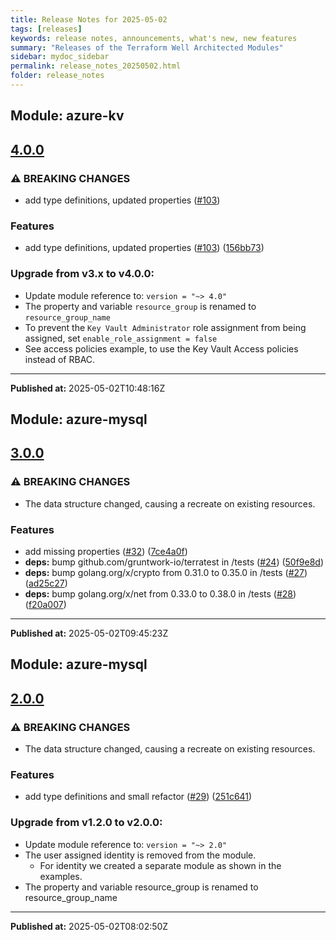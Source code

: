 ```yaml
---
title: Release Notes for 2025-05-02
tags: [releases]
keywords: release notes, announcements, what's new, new features
summary: "Releases of the Terraform Well Architected Modules"
sidebar: mydoc_sidebar
permalink: release_notes_20250502.html
folder: release_notes
---
```


## Module: azure-kv
## [4.0.0](https://github.com/CloudNationHQ/terraform-azure-kv/releases/tag/v4.0.0)


### ⚠ BREAKING CHANGES

* add type definitions, updated properties ([#103](https://github.com/CloudNationHQ/terraform-azure-kv/issues/103))

### Features

* add type definitions, updated properties ([#103](https://github.com/CloudNationHQ/terraform-azure-kv/issues/103)) ([156bb73](https://github.com/CloudNationHQ/terraform-azure-kv/commit/156bb73a5f865eb67b42169cba61840e7ef098f3))

### Upgrade from v3.x to v4.0.0:
* Update module reference to: `version = "~> 4.0"`
* The property and variable `resource_group` is renamed to `resource_group_name`
* To prevent the `Key Vault Administrator` role assignment from being assigned, set `enable_role_assignment = false`
* See access policies example, to use the Key Vault Access policies instead of RBAC.

---

**Published at:** 2025-05-02T10:48:16Z

## Module: azure-mysql
## [3.0.0](https://github.com/CloudNationHQ/terraform-azure-mysql/releases/tag/v3.0.0)


### ⚠ BREAKING CHANGES

* The data structure changed, causing a recreate on existing resources.

### Features

* add missing properties ([#32](https://github.com/CloudNationHQ/terraform-azure-mysql/issues/32)) ([7ce4a0f](https://github.com/CloudNationHQ/terraform-azure-mysql/commit/7ce4a0f4e348b39248d898ff72792e7de0d122a5))
* **deps:** bump github.com/gruntwork-io/terratest in /tests ([#24](https://github.com/CloudNationHQ/terraform-azure-mysql/issues/24)) ([50f9e8d](https://github.com/CloudNationHQ/terraform-azure-mysql/commit/50f9e8d6367daeb565ad9a91f4023f7a36fb129a))
* **deps:** bump golang.org/x/crypto from 0.31.0 to 0.35.0 in /tests ([#27](https://github.com/CloudNationHQ/terraform-azure-mysql/issues/27)) ([ad25c27](https://github.com/CloudNationHQ/terraform-azure-mysql/commit/ad25c271b52da350cd414f4ec74d871367c3d64e))
* **deps:** bump golang.org/x/net from 0.33.0 to 0.38.0 in /tests ([#28](https://github.com/CloudNationHQ/terraform-azure-mysql/issues/28)) ([f20a007](https://github.com/CloudNationHQ/terraform-azure-mysql/commit/f20a007d2010327fa4bcdf1bc4a01c5ad0cb0862))

---

**Published at:** 2025-05-02T09:45:23Z

## Module: azure-mysql
## [2.0.0](https://github.com/CloudNationHQ/terraform-azure-mysql/releases/tag/v2.0.0)


### ⚠ BREAKING CHANGES

* The data structure changed, causing a recreate on existing resources.

### Features

* add type definitions and small refactor ([#29](https://github.com/CloudNationHQ/terraform-azure-mysql/issues/29)) ([251c641](https://github.com/CloudNationHQ/terraform-azure-mysql/commit/251c6419ac8389b235893dd4ca419c3f002b02f0))

### Upgrade from v1.2.0 to v2.0.0:

- Update module reference to: `version = "~> 2.0"`
- The user assigned identity is removed from the module.
  - For identity we created a separate module as shown in the examples.
- The property and variable resource_group is renamed to resource_group_name

---

**Published at:** 2025-05-02T08:02:50Z

